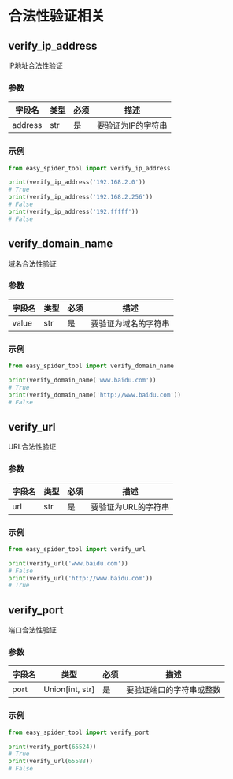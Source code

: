 # 合法性验证相关

## verify_ip_address

IP地址合法性验证

### 参数

| 字段名  | 类型 | 必须 | 描述               |
| ------- | ---- | ---- | ------------------ |
| address | str  | 是   | 要验证为IP的字符串 |

### 示例

```python
from easy_spider_tool import verify_ip_address

print(verify_ip_address('192.168.2.0'))
# True
print(verify_ip_address('192.168.2.256'))
# False
print(verify_ip_address('192.fffff'))
# False
```



## verify_domain_name

域名合法性验证

### 参数

| 字段名 | 类型 | 必须 | 描述                 |
| ------ | ---- | ---- | -------------------- |
| value  | str  | 是   | 要验证为域名的字符串 |

### 示例

```python
from easy_spider_tool import verify_domain_name

print(verify_domain_name('www.baidu.com'))
# True
print(verify_domain_name('http://www.baidu.com'))
# False
```



## verify_url

URL合法性验证

### 参数

| 字段名 | 类型 | 必须 | 描述                |
| ------ | ---- | ---- | ------------------- |
| url    | str  | 是   | 要验证为URL的字符串 |

### 示例

```python
from easy_spider_tool import verify_url

print(verify_url('www.baidu.com'))
# False
print(verify_url('http://www.baidu.com'))
# True
```



## verify_port

端口合法性验证

### 参数

| 字段名 | 类型            | 必须 | 描述                     |
| ------ | --------------- | ---- | ------------------------ |
| port   | Union[int, str] | 是   | 要验证端口的字符串或整数 |

### 示例

```python
from easy_spider_tool import verify_port

print(verify_port(65524))
# True
print(verify_url(65588))
# False
```

